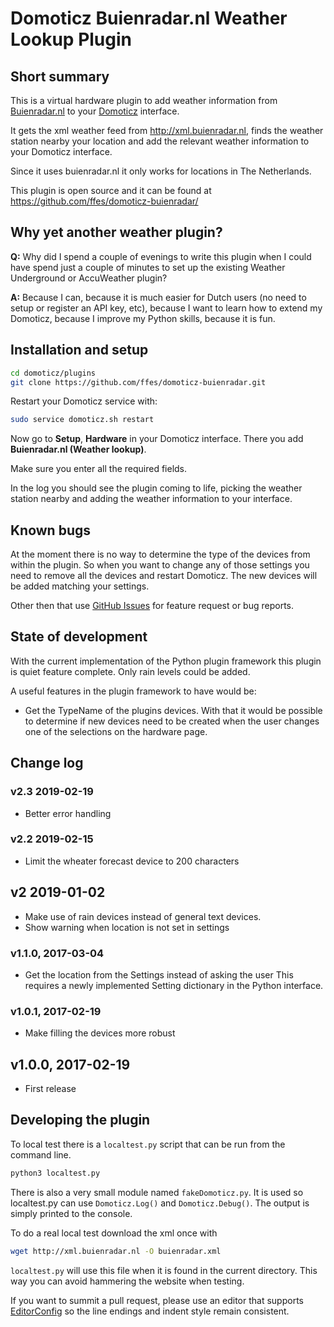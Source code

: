 Domoticz Buienradar.nl Weather Lookup Plugin
============================================


Short summary
-------------

This is a virtual hardware plugin to add weather information from [Buienradar.nl](https://www.buienradar.nl/)
to your [Domoticz](https://www.domoticz.com/) interface.

It gets the xml weather feed from http://xml.buienradar.nl, finds the
weather station nearby your location and add the relevant weather information
to your Domoticz interface.

Since it uses buienradar.nl it only works for locations in The Netherlands.

This plugin is open source and it can be found at https://github.com/ffes/domoticz-buienradar/


Why yet another weather plugin?
-------------------------------

**Q:** Why did I spend a couple of evenings to write this plugin when I could
have spend just a couple of minutes to set up the existing Weather Underground
or AccuWeather plugin?

**A:** Because I can, because it is much easier for Dutch users (no need to setup or
register an API key, etc), because I want to learn how to extend my Domoticz,
because I improve my Python skills, because it is fun.


Installation and setup
----------------------

```bash
cd domoticz/plugins
git clone https://github.com/ffes/domoticz-buienradar.git
```

Restart your Domoticz service with:

```bash
sudo service domoticz.sh restart
```

Now go to **Setup**, **Hardware** in your Domoticz interface. There you add
**Buienradar.nl (Weather lookup)**.

Make sure you enter all the required fields.

In the log you should see the plugin coming to life, picking the weather
station nearby and adding the weather information to your interface.


Known bugs
----------

At the moment there is no way to determine the type of the devices
from within the plugin. So when you want to change any of those
settings you need to remove all the devices and restart Domoticz.
The new devices will be added matching your settings.

Other then that use [GitHub Issues](https://github.com/ffes/domoticz-buienradar/issues)
for feature request or bug reports.


State of development
--------------------

With the current implementation of the Python plugin framework this
plugin is quiet feature complete. Only rain levels could be added.

A useful features in the plugin framework to have would be:
* Get the TypeName of the plugins devices. With that it would be
  possible to determine if new devices need to be created when
  the user changes one of the selections on the hardware page.

Change log
---------------------
### v2.3 2019-02-19
* Better error handling

### v2.2 2019-02-15
* Limit the wheater forecast device to 200 characters

## v2 2019-01-02
* Make use of rain devices instead of general text devices.
* Show warning when location is not set in settings

### v1.1.0, 2017-03-04

* Get the location from the Settings instead of asking the user
  This requires a newly implemented Setting dictionary in the
  Python interface.

### v1.0.1, 2017-02-19

*  Make filling the devices more robust

## v1.0.0, 2017-02-19

* First release

Developing the plugin
---------------------

To local test there is a `localtest.py` script that can be run from the
command line.

```bash
python3 localtest.py
```

There is also a very small module named `fakeDomoticz.py`. It is used so
localtest.py can use `Domoticz.Log()` and `Domoticz.Debug()`. The output is
simply printed to the console.

To do a real local test download the xml once with

```bash
wget http://xml.buienradar.nl -O buienradar.xml
```

`localtest.py` will use this file when it is found in the current directory.
This way you can avoid hammering the website when testing.

If you want to summit a pull request, please use an editor that supports
[EditorConfig](http://editorconfig.org) so the line endings and indent style
remain consistent.
